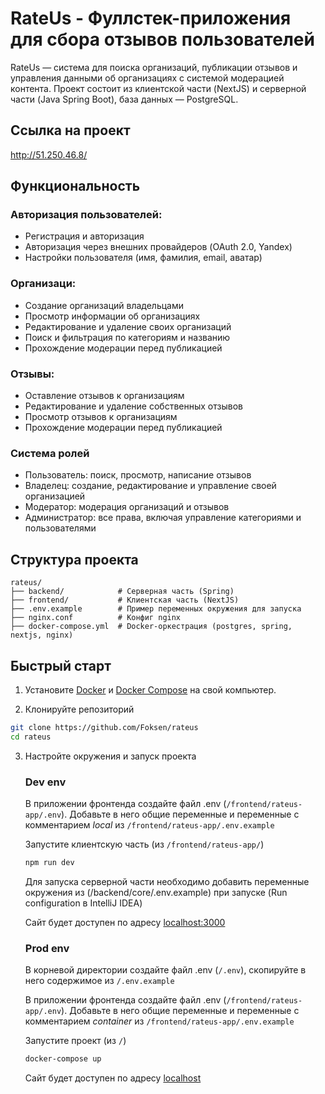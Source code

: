 # RateUs - Фуллстек-приложения для сбора отзывов пользователей

RateUs — система для поиска организаций, публикации отзывов и управления данными об организациях с системой модерацией контента. Проект состоит из клиентской части (NextJS) и серверной части (Java Spring Boot), база данных — PostgreSQL.

## Ссылка на проект

http://51.250.46.8/

## Функциональность

### Авторизация пользователей:

- Регистрация и авторизация
- Авторизация через внешних провайдеров (OAuth 2.0, Yandex)
- Настройки пользователя (имя, фамилия, email, аватар)

### Организаци:

- Создание организаций владельцами
- Просмотр информации об организациях
- Редактирование и удаление своих организаций
- Поиск и фильтрация по категориям и названию
- Прохождение модерации перед публикацией

### Отзывы:

- Оставление отзывов к организациям
- Редактирование и удаление собственных отзывов
- Просмотр отзывов к организациям
- Прохождение модерации перед публикацией

### Система ролей

- Пользователь: поиск, просмотр, написание отзывов
- Владелец: создание, редактирование и управление своей организацией
- Модератор: модерация организаций и отзывов
- Администратор: все права, включая управление категориями и пользователями

## Структура проекта

```
rateus/
├── backend/            # Серверная часть (Spring)
├── frontend/           # Клиентская часть (NextJS)
├── .env.example        # Пример переменных окружения для запуска
├── nginx.conf          # Конфиг nginx
├── docker-compose.yml  # Docker-оркестрация (postgres, spring, nextjs, nginx)
```

## Быстрый старт

1. Установите [Docker](https://docs.docker.com/get-docker/) и [Docker Compose](https://docs.docker.com/compose/install/) на свой компьютер.

2. Клонируйте репозиторий

```bash
git clone https://github.com/Foksen/rateus
cd rateus
```

3. Настройте окружения и запуск проекта

   ### Dev env

   В приложении фронтенда создайте файл .env (`/frontend/rateus-app/.env`). Добавьте в него общие переменные и переменные с комментарием _local_ из `/frontend/rateus-app/.env.example`

   Запустите клиентскую часть (из `/frontend/rateus-app/`)

   ```bash
   npm run dev
   ```

   Для запуска серверной части необходимо добавить переменные окружения из (/backend/core/.env.example) при запуске (Run configuration в IntelliJ IDEA)

   Сайт будет доступен по адресу [localhost:3000](localhost:3000)

   ### Prod env

   В корневой директории создайте файл .env (`/.env`), скопируйте в него содержимое из `/.env.example`

   В приложении фронтенда создайте файл .env (`/frontend/rateus-app/.env`). Добавьте в него общие переменные и переменные с комментарием _container_ из `/frontend/rateus-app/.env.example`

   Запустите проект (из `/`)

   ```bash
   docker-compose up
   ```

   Сайт будет доступен по адресу [localhost](localhost)

